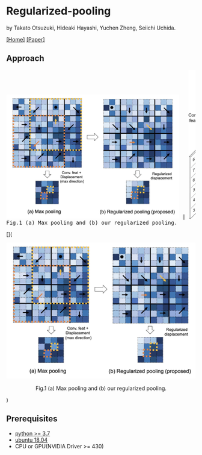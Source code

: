 # Regularized-pooling
by Takato Otsuzuki, Hideaki Hayashi, Yuchen Zheng, Seiichi Uchida. 

[[Home]](http://human.ait.kyushu-u.ac.jp/)
[[Paper]](https://arxiv.org/abs/2005.03709)

## Approach
[](![](./figures/RegularizedPoolingWithEquation.jpg))
<pre>
<img src=./figures/figure2-7.jpg width="460px"> | <img src=./figures/RegularizedPoolingWithEquation.jpg width="400px">
Fig.1 (a) Max pooling and (b) our regularized pooling.      Fig.2  Overview of the regularized pooling operation
</pre>
[](<div align="center">
<img src=./figures/figure2-7.jpg width="540px" alt="属性" title="Overview of the regularized pooling operation">
  
Fig.1 (a) Max pooling and (b) our regularized pooling.
</div>)


## Prerequisites
* [python >= 3.7](https://www.python.org/)
* [ubuntu 18.04](https://ubuntu.com/)
* CPU or GPU(NVIDIA Driver >= 430)
